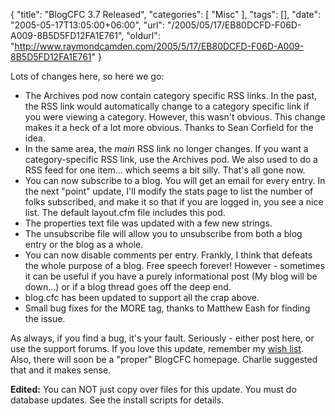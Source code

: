 {
	"title": "BlogCFC 3.7 Released",
	"categories": [
		"Misc"
	],
	"tags": [],
	"date": "2005-05-17T13:05:00+06:00",
	"url": "/2005/05/17/EB80DCFD-F06D-A009-8B5D5FD12FA1E761",
	"oldurl": "http://www.raymondcamden.com/2005/5/17/EB80DCFD-F06D-A009-8B5D5FD12FA1E761"
}

Lots of changes here, so here we go:

<ul>
<li>The Archives pod now contain category specific RSS links. In the past, the RSS link would automatically change to a category specific link if you were viewing a category. However, this wasn't obvious. This change makes it a heck of a lot more obvious. Thanks to Sean Corfield for the idea.
<li>In the same area, the <i>main</i> RSS link no longer changes. If you want a category-specific RSS link, use the Archives pod. We also used to do a RSS feed for one item... which seems a bit silly. That's all gone now.
<li>You can now subscribe to a blog. You will get an email for every entry. In the next "point" update, I'll modify the stats page to list the number of folks subscribed, and make it so that if you are logged in, you see a nice list. The default layout.cfm file includes this pod.
<li>The properties text file was updated with a few new strings. 
<li>The unsubscribe file will allow you to unsubscribe from both a blog entry or the blog as a whole.
<li>You can now disable comments per entry. Frankly, I think that defeats the whole purpose of a blog. Free speech forever! However - sometimes it can be useful if you have a purely informational post (My blog will be down...) or if a blog thread goes off the deep end.
<li>blog.cfc has been updated to support all the crap above.
<li>Small bug fixes for the MORE tag, thanks to Matthew Eash for finding the issue.
</ul>

As always, if you find a bug, it's your fault. Seriously - either post here, or use the support forums. If you love this update, remember my <a href="http://www.amazon.com/o/registry/2TCL1D08EZEYE">wish list</a>. Also, there will soon be a "proper" BlogCFC homepage. Charlie suggested that and it makes sense.

<b>Edited:</b> You can NOT just copy over files for this update. You must do database updates. See the install scripts for details.